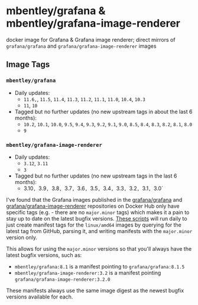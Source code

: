 # mbentley/grafana & mbentley/grafana-image-renderer

docker image for Grafana & Grafana image renderer; direct mirrors of `grafana/grafana` and `grafana/grafana-image-renderer` images

## Image Tags

### `mbentley/grafana`

* Daily updates:
    * `11.6,`, `11.5`, `11.4`, `11.3`, `11.2`, `11.1`, `11.0`, `10.4`, `10.3`
    * `11`, `10`
* Tagged but no further updates (no new upstream tags in about the last 6 months):
    * `10.2`, `10.1`, `10.0`, `9.5`, `9.4`, `9.3`, `9.2`, `9.1`, `9.0`, `8.5`, `8.4`, `8.3`, `8.2`, `8.1`, `8.0`
    * `9`

### `mbentley/grafana-image-renderer`

* Daily updates:
    * `3.12`, `3.11`
    * `3`
* Tagged but no further updates (no new upstream tags in the last 6 months):
    * 3.10`, `3.9`, `3.8`, `3.7`, `3.6`, `3.5`, `3.4`, `3.3`, `3.2`, `3.1`, `3.0`

I've found that the Grafana images published in the [grafana/grafana](https://hub.docker.com/r/grafana/grafana/) and [grafana/grafana-image-renderer](https://hub.docker.com/r/grafana/grafana-image-renderer/) repositories on Docker Hub only have specific tags (e.g. - there are no `major.minor` tags) which makes it a pain to stay up to date on the latest bugfix versions.  [These scripts](https://github.com/mbentley/docker-grafana) will run daily to just create manifest tags for the `linux/amd64` images by querying for the latest tag from GitHub, parsing it, and writing manifests with the `major.minor` version only.

This allows for using the `major.minor` versions so that you'll always have the latest bugfix versions, such as:

* `mbentley/grafana:8.1` is a manifest pointing to `grafana/grafana:8.1.5`
* `mbentley/grafana-image-renderer:3.2` is a manifest pointing `grafana/grafana-image-renderer:3.2.0`

These manifests always use the same image digest as the newest bugfix versions available for each.
